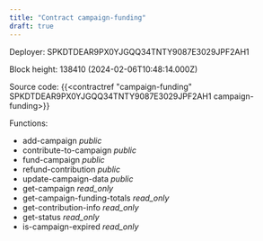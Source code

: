 ```yaml
---
title: "Contract campaign-funding"
draft: true
---
```

Deployer: SPKDTDEAR9PX0YJGQQ34TNTY9087E3029JPF2AH1


 



Block height: 138410 (2024-02-06T10:48:14.000Z)

Source code: {{<contractref "campaign-funding" SPKDTDEAR9PX0YJGQQ34TNTY9087E3029JPF2AH1 campaign-funding>}}

Functions:

* add-campaign _public_
* contribute-to-campaign _public_
* fund-campaign _public_
* refund-contribution _public_
* update-campaign-data _public_
* get-campaign _read_only_
* get-campaign-funding-totals _read_only_
* get-contribution-info _read_only_
* get-status _read_only_
* is-campaign-expired _read_only_
